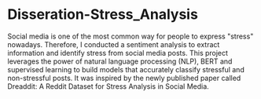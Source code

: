 # Disseration-Stress_Analysis
Social media is one of the most common way for people to express "stress" nowadays. 
Therefore, I conducted a sentiment analysis to extract information and identify stress from social media posts. 
This project leverages the power of natural language processing (NLP), BERT and supervised learning to build models that accurately classify stressful and non-stressful posts.
It was inspired by the newly published paper called Dreaddit: A Reddit Dataset for Stress Analysis in Social Media.
